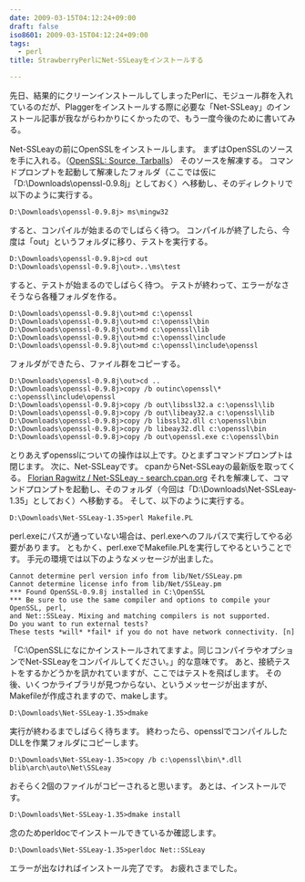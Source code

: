 ```yaml
---
date: 2009-03-15T04:12:24+09:00
draft: false
iso8601: 2009-03-15T04:12:24+09:00
tags:
  - perl
title: StrawberryPerlにNet-SSLeayをインストールする

---
```


先日、結果的にクリーンインストールしてしまったPerlに、モジュール群を入れているのだが、Plaggerをインストールする際に必要な「Net-SSLeay」のインストール記事が我ながらわかりにくかったので、もう一度今後のために書いてみる。

Net-SSLeayの前にOpenSSLをインストールします。 まずはOpenSSLのソースを手に入れる。（[OpenSSL: Source, Tarballs](http://www.openssl.org/source/)） そのソースを解凍する。 コマンドプロンプトを起動して解凍したフォルダ（ここでは仮に「D:\Downloads\openssl-0.9.8j」としておく）へ移動し、そのディレクトリで以下のように実行する。

```text
D:\Downloads\openssl-0.9.8j> ms\mingw32
```

すると、コンパイルが始まるのでしばらく待つ。 コンパイルが終了したら、今度は「out」というフォルダに移り、テストを実行する。

```text
D:\Downloads\openssl-0.9.8j>cd out
D:\Downloads\openssl-0.9.8j\out>..\ms\test
```

すると、テストが始まるのでしばらく待つ。 テストが終わって、エラーがなさそうなら各種フォルダを作る。

```text
D:\Downloads\openssl-0.9.8j\out>md c:\openssl
D:\Downloads\openssl-0.9.8j\out>md c:\openssl\bin
D:\Downloads\openssl-0.9.8j\out>md c:\openssl\lib
D:\Downloads\openssl-0.9.8j\out>md c:\openssl\include
D:\Downloads\openssl-0.9.8j\out>md c:\openssl\include\openssl
```

フォルダができたら、ファイル群をコピーする。

```text
D:\Downloads\openssl-0.9.8j\out>cd ..
D:\Downloads\openssl-0.9.8j>copy /b outinc\openssl\* c:\openssl\include\openssl
D:\Downloads\openssl-0.9.8j>copy /b out\libssl32.a c:\openssl\lib
D:\Downloads\openssl-0.9.8j>copy /b out\libeay32.a c:\openssl\lib
D:\Downloads\openssl-0.9.8j>copy /b libssl32.dll c:\openssl\bin
D:\Downloads\openssl-0.9.8j>copy /b libeay32.dll c:\openssl\bin
D:\Downloads\openssl-0.9.8j>copy /b out\openssl.exe c:\openssl\bin
```

とりあえずopensslについての操作は以上です。ひとまずコマンドプロンプトは閉じます。 次に、Net-SSLeayです。 cpanからNet-SSLeayの最新版を取ってくる。 [Florian Ragwitz / Net-SSLeay - search.cpan.org](http://search.cpan.org/dist/Net-SSLeay/) それを解凍して、コマンドプロンプトを起動し、そのフォルダ（今回は「D:\Downloads\Net-SSLeay-1.35」としておく）へ移動する。 そして、以下のように実行する。

```text
D:\Downloads\Net-SSLeay-1.35>perl Makefile.PL
```

perl.exeにパスが通っていない場合は、perl.exeへのフルパスで実行してやる必要があります。 ともかく、perl.exeでMakefile.PLを実行してやるということです。 手元の環境では以下のようなメッセージが出ました。

```text
Cannot determine perl version info from lib/Net/SSLeay.pm
Cannot determine license info from lib/Net/SSLeay.pm
*** Found OpenSSL-0.9.8j installed in C:\OpenSSL
*** Be sure to use the same compiler and options to compile your OpenSSL, perl,
and Net::SSLeay. Mixing and matching compilers is not supported.
Do you want to run external tests?
These tests *will* *fail* if you do not have network connectivity. [n]
```

「C:\OpenSSLになにかインストールされてますよ。同じコンパイラやオプションでNet-SSLeayをコンパイルしてください。」的な意味です。 あと、接続テストをするかどうかを訊かれていますが、ここではテストを飛ばします。 その後、いくつかライブラリが見つからない、というメッセージが出ますが、Makefileが作成されますので、makeします。

```text
D:\Downloads\Net-SSLeay-1.35>dmake
```

実行が終わるまでしばらく待ちます。 終わったら、opensslでコンパイルしたDLLを作業フォルダにコピーします。

```text
D:\Downloads\Net-SSLeay-1.35>copy /b c:\openssl\bin\*.dll blib\arch\auto\Net\SSLeay
```

おそらく2個のファイルがコピーされると思います。 あとは、インストールです。

```text
D:\Downloads\Net-SSLeay-1.35>dmake install
```

念のためperldocでインストールできているか確認します。

```text
D:\Downloads\Net-SSLeay-1.35>perldoc Net::SSLeay
```

エラーが出なければインストール完了です。 お疲れさまでした。
